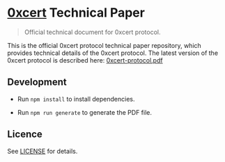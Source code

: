 # [0xcert](https://0xcert.org) Technical Paper

> Official technical document for 0xcert protocol.

This is the official 0xcert protocol technical paper repository, which provides technical details of the 0xcert protocol. The latest version of the 0xcert protocol is described here: [0xcert-protocol.pdf](dist/0xcert-protocol.pdf)

## Development

* Run `npm install` to install dependencies.

* Run `npm run generate` to generate the PDF file.

## Licence

See [LICENSE](./LICENSE) for details.
